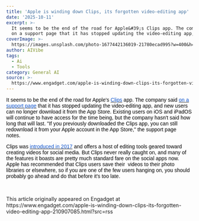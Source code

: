 ```yaml
---
title: 'Apple is winding down Clips, its forgotten video-editing app'
date: '2025-10-11'
excerpt: >-
  It seems to be the end of the road for Apple&#39;s Clips app. The company said
  on a support page that it has stopped updating the video-editing app, a...
coverImage: >-
  https://images.unsplash.com/photo-1677442136019-21780ecad995?w=400&h=200&fit=crop&auto=format
author: AIVibe
tags:
  - Ai
  - Tools
category: General AI
source: >-
  https://www.engadget.com/apple-is-winding-down-clips-its-forgotten-video-editing-app-210907085.html?src=rss
---
```

<p style="text-align:left;"><span style="color:rgb(0, 0, 0);font-family:Arial, sans-serif;">It seems to be the end of the road for Apple&#39;s </span><a target="_blank" class="link" href="https://www.engadget.com/2017-03-21-apple-clips-ios-app-april.html" data-i13n="cpos:1;pos:1"><span style="color:rgb(17, 85, 204);font-family:Arial, sans-serif;">Clips</span></a><span style="color:rgb(0, 0, 0);font-family:Arial, sans-serif;"> app. The company said </span><a target="_blank" class="link rapid-with-clickid" href="https://shopping.yahoo.com/rdlw?siteId=us-engadget&amp;pageId=1p-autolink&amp;contentUuid=089e3591-a8c4-4715-a429-7d181eecc99c&amp;featureId=text-link&amp;linkText=on+a+support+page&amp;custData=eyJzb3VyY2VOYW1lIjoiV2ViLURlc2t0b3AtVmVyaXpvbiIsImxhbmRpbmdVcmwiOiJodHRwczovL3N1cHBvcnQuYXBwbGUuY29tL2VuLXVzLzEyMzM1OSIsImNvbnRlbnRVdWlkIjoiMDg5ZTM1OTEtYThjNC00NzE1LWE0MjktN2QxODFlZWNjOTljIiwib3JpZ2luYWxVcmwiOiJodHRwczovL3N1cHBvcnQuYXBwbGUuY29tL2VuLXVzLzEyMzM1OSJ9&amp;signature=AQAAAflPBEeRToXjlViYtca-FtfCDxmTZDPZWWYn5MvgTWJk&amp;gcReferrer=https%3A%2F%2Fsupport.apple.com%2Fen-us%2F123359" data-i13n="elm:affiliate_link;sellerN:;elmt:;cpos:2;pos:1" data-original-link="https://support.apple.com/en-us/123359"><span style="color:rgb(17, 85, 204);font-family:Arial, sans-serif;">on a support page</span></a><span style="color:rgb(0, 0, 0);font-family:Arial, sans-serif;"> that it has stopped updating the video-editing app, and new users can no longer download it from the App Store. Existing users on iOS and iPadOS will continue to have access for the time being, but the company hasn&#39;t said how long that will last. &quot;If you previously downloaded the Clips app, you can still redownload it from your Apple account in the App Store,&quot; the support page notes.&nbsp;</span></p><p style="text-align:left;"><span style="color:rgb(0, 0, 0);font-family:Arial, sans-serif;">Clips was </span><a target="_blank" class="link" href="https://www.engadget.com/2017-04-06-apple-clips-app-launches-today.html" data-i13n="cpos:3;pos:1"><span style="color:rgb(17, 85, 204);font-family:Arial, sans-serif;">introduced in 2017</span></a><span style="color:rgb(0, 0, 0);font-family:Arial, sans-serif;"> and offers a host of editing tools geared toward creating videos for social media. But Clips never really caught on, and many of the features it boasts are pretty much standard fare on the social apps now. Apple has recommended that Clips users save their&nbsp; videos to their photo libraries or elsewhere, so if you are one of the few users hanging on, you should probably go ahead and do that before it&#39;s too late.&nbsp;</span></p><p style="text-align:left;"><br></p><p style="text-align:left;"></p>This article originally appeared on Engadget at https://www.engadget.com/apple-is-winding-down-clips-its-forgotten-video-editing-app-210907085.html?src=rss

